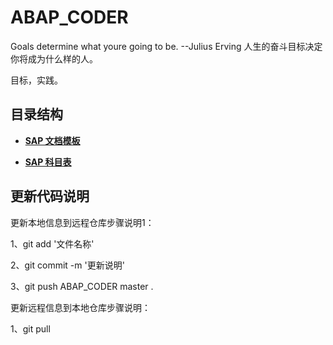 ﻿# ABAP_CODER
Goals determine what youre going to be.
                      --Julius Erving
人生的奋斗目标决定你将成为什么样的人。

目标，实践。



## 目录结构
* **[SAP 文档模板](https://github.com/Jack-liangqihua/ABAP_CODER/blob/master/md/ABAP.md)**

* **[SAP 科目表](https://github.com/Jack-liangqihua/ABAP_CODER/blob/master/md/ABAP001.md)**



 




## 更新代码说明

更新本地信息到远程仓库步骤说明1：

1、git add '文件名称'

2、git commit -m '更新说明'

3、git push  ABAP_CODER master .

更新远程信息到本地仓库步骤说明：

1、git pull
